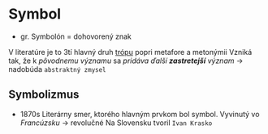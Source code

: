 # Symbol
- gr. Symbolón
= dohovorený znak

V literatúre je to 3tí hlavný druh [trópu](trópy.md) popri metafore a metonýmii
Vzniká tak, že k *pôvodnemu významu* sa *pridáva ďalší **zastretejší** význam* -> nadobúda `abstraktný zmysel`

## Symbolizmus
- 1870s
Literárny smer, ktorého hlavným prvkom bol symbol.
Vyvinutý vo *Francúzsku* -> revolučné
Na Slovensku tvoril `Ivan Krasko`
